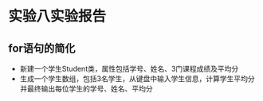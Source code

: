 # 实验八实验报告

## for语句的简化

 - 新建一个学生Student类，属性包括学号、姓名、3门课程成绩及平均分
 - 生成一个学生数组，包括3名学生，从键盘中输入学生信息，计算学生平均分并最终输出每位学生的学号、姓名、平均分